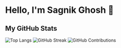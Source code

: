 
# Hello, I'm Sagnik Ghosh 👋

## My GitHub Stats

![Top Langs](https://github-readme-stats.vercel.app/api/top-langs/?username=sagnikrg&layout=compact)
![GitHub Streak](https://github-readme-streak-stats.herokuapp.com/?user=sagnikrg)
![GitHub Contributions](https://ghchart.rshah.org/sagnikrg)



<!--
**sagnikrg/sagnikrg** is a ✨ _special_ ✨ repository because its `README.md` (this file) appears on your GitHub profile.

Here are some ideas to get you started:

- 🔭 I’m currently working on ...
- 🌱 I’m currently learning ...
- 👯 I’m looking to collaborate on ...
- 🤔 I’m looking for help with ...
- 💬 Ask me about ...
- 📫 How to reach me: ...
- 😄 Pronouns: ...
- ⚡ Fun fact: ...
-->
